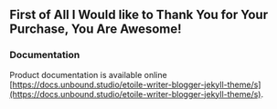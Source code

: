 
## First of All I Would like to Thank You for Your Purchase, You Are Awesome!

### Documentation
Product documentation is available online [https://docs.unbound.studio/etoile-writer-blogger-jekyll-theme/s](https://docs.unbound.studio/etoile-writer-blogger-jekyll-theme/s).


<!--
-------------------------------------------------------------------------------
FOLDER STRUCTURES & SITE LAYOUT
-------------------------------------------------------------------------------
"HOME" PAGE VISIBLE LAYOUT
a) Inside default.html file (contained within _layouts folder)
    ~ head.html
        ~~ (site brand image)
        ~~ head-custom.html
        ~~ google-analytics.html
    ~ header.html
        ~~ (site logo) (site title)
        ~~ navbar-primary.html
            ~~~ (search)
            ~~~ social-networks.html
            ~~~ donations-paypal.html
    ~ (CONTENT) - refers to index.md file
    ~ footer.html
        ~~ widget-(xxx).html
            ~~~ (logo, title, description, copyright)
            ~~~ social-networks.html
    ~ offcanvas.html
        ~~ social-networks.html (social icons on left / bottom of pages)
b) Inside index.md file
    * layout: full (= layout: default)
    ~ section-ad.html (adverts section #1)
    ~ section-featured.html
        ~~ content-media-left-1-2.html (50% page division with media on left)
    ~ section-spotlight.html
        ~~ content-media-top.html (3 columns in full width with media on top)
    ~ section-mailchimp.html
    ~ section-latest.html
        ~~ content-media-left-1-3.html (30%-60% page division with media on left)
    ~ section-ad.html (adverts section #2)
    ~ section-authors.html (multiple authors)
        ~~ content-author.html
    ~ section-instagram.html
    ~ section-cta.html
    ~ section-author.html (singular author)
        ~~ author.html

================================================================================

"ALL POSTS (and) PAGES > BLOG" PAGE VISIBLE LAYOUT
a) Inside default.html file (contained within _layouts folder)
    ~ head.html
        ~~ (site brand image)
        ~~ head-custom.html
        ~~ google-analytics.html
    ~ header.html
        ~~ (site logo) (site title)
        ~~ navbar-primary.html
            ~~~ (search)
            ~~~ social-networks.html
            ~~~ donations-paypal.html
    ~ (CONTENT) - refers to index.html (contained within "blog" folder)
    ~ footer.html
        ~~ widget-(xxx).html
            ~~~ (logo, title, description, copyright)
            ~~~ social-networks.html
    ~ offcanvas.html
        ~~ social-networks.html (social icons on left / bottom of pages)
b) Inside index.html file (contained within "blog" folder)
    * layout: default
    ~ section-featured.html ("featured" title removed)
        ~~ content-media-left-1-2.html (50% page division with media on left)
    ~ content-media-left-1-3.html (30%-60% page division with media on left)
    ~ paginate-blog.html (reference jekyll-paginate package)
    ~ section-spotlight.html
        ~~ content-media-top.html (3 columns in full width with media on top)

================================================================================

"BUSINESS / CULTURE /TRAVEL /SPORT" PAGE VISIBLE LAYOUT
a) Inside default.html file (contained within _layouts folder)
    ~ head.html
        ~~ (site brand image)
        ~~ head-custom.html
        ~~ google-analytics.html
    ~ header.html
        ~~ (site logo) (site title)
        ~~ navbar-primary.html
            ~~~ (search)
            ~~~ social-networks.html
            ~~~ donations-paypal.html
    ~ (CONTENT) - refers to category.html (contained within _layouts folder)
    ~ footer.html
        ~~ widget-(xxx).html
            ~~~ (logo, title, description, copyright)
            ~~~ social-networks.html
    ~ offcanvas.html
        ~~ social-networks.html (social icons on left / bottom of pages)
b) Inside category.html (contained within _layouts folder)
    * layout: default
    ~ (page.tag used as title)
    ~ content-media-left-1-2.html (50% page division with media on left) (first post in category)
    ~ content-media-left-1-3.html (30%-60% page division with media on left) (more posts in category)
    ~ section-spotlight.html
        ~~ content-media-top.html (3 columns in full width with media on top)
    ** add paginate-blog.html ??
    ** check the contents displayed in spotlight (don't display same contents twice)

================================================================================

"PAGES > CONTACT" PAGE VISIBLE LAYOUT
* Page built using page.html file, based on default.html
a) Inside default.html file (contained within _layouts folder)
    ~ head.html
        ~~ (site brand image)
        ~~ head-custom.html
        ~~ google-analytics.html
    ~ header.html
        ~~ (site logo) (site title)
        ~~ navbar-primary.html
            ~~~ (search)
            ~~~ social-networks.html
            ~~~ donations-paypal.html
    ~ (CONTENT) - refers to page.html (contained within _layouts folder)
    ~ footer.html
        ~~ widget-(xxx).html
            ~~~ (logo, title, description, copyright)
            ~~~ social-networks.html
    ~ offcanvas.html
        ~~ social-networks.html (social icons on left / bottom of pages)
b) Inside page.html (contained within _layouts folder)
    * layout: default
    ~ (title)
    ~ (CONTENT) - refers to contact.md (main content on page, no sidebar)
    ~ sidebar-page.html (sidebar widgets on page - not displayed)
c) Inside contact.md file
    ~ formspree.html
    * reference to "thanks.md" file

================================================================================

"PAGES > SIDEBAR LEFT" PAGE VISIBLE LAYOUT
* Page built using page.html file, based on default.html
a) Inside default.html file (contained within _layouts folder)
    ~ head.html
        ~~ (site brand image)
        ~~ head-custom.html
        ~~ google-analytics.html
    ~ header.html
        ~~ (site logo) (site title)
        ~~ navbar-primary.html
            ~~~ (search)
            ~~~ social-networks.html
            ~~~ donations-paypal.html
    ~ (CONTENT) - refers to page.html (contained within _layouts folder)
    ~ footer.html
        ~~ widget-(xxx).html
            ~~~ (logo, title, description, copyright)
            ~~~ social-networks.html
    ~ offcanvas.html
        ~~ social-networks.html (social icons on left / bottom of pages)
b) Inside page.html (contained within _layouts folder)
    * layout: default
    ~ (title)
    ~ (CONTENT) - refers to sidebar-left.md (main content on page)
    ~ sidebar-page.html (sidebar widgets on page)
c) Inside sidebar-left.md file
    ~ (text)

================================================================================

"PAGES > SIDEBAR RIGHT" PAGE VISIBLE LAYOUT
* Page built using page.html file, based on default.html
a) Inside default.html file (contained within _layouts folder)
    ~ head.html
        ~~ (site brand image)
        ~~ head-custom.html
        ~~ google-analytics.html
    ~ header.html
        ~~ (site logo) (site title)
        ~~ navbar-primary.html
            ~~~ (search)
            ~~~ social-networks.html
            ~~~ donations-paypal.html
    ~ (CONTENT) - refers to page.html (contained within _layouts folder)
    ~ footer.html
        ~~ widget-(xxx).html
            ~~~ (logo, title, description, copyright)
            ~~~ social-networks.html
    ~ offcanvas.html
        ~~ social-networks.html (social icons on left / bottom of pages)
b) Inside page.html (contained within _layouts folder)
    * layout: default
    ~ (title)
    ~ (CONTENT) - refers to sidebar-right.md (main content on page)
    ~ sidebar-page.html (sidebar widgets on page)
c) Inside sidebar-right.md file
    ~ (text)

================================================================================

"PAGES > 404" PAGE VISIBLE LAYOUT
* Page built using 404.html file, based on default.html
a) Inside default.html file (contained within _layouts folder)
    ~ head.html
        ~~ (site brand image)
        ~~ head-custom.html
        ~~ google-analytics.html
    ~ header.html
        ~~ (site logo) (site title)
        ~~ navbar-primary.html
            ~~~ (search)
            ~~~ social-networks.html
            ~~~ donations-paypal.html
    ~ (CONTENT) - refers to 404.html (contained within _layouts folder)
    ~ footer.html
        ~~ widget-(xxx).html
            ~~~ (logo, title, description, copyright)
            ~~~ social-networks.html
    ~ offcanvas.html
        ~~ social-networks.html (social icons on left / bottom of pages)
b) Inside 404.html (contained within _layouts folder)
    * layout: default
    ~ (title)
    ~ (CONTENT) - refers to 404.md (main content on page)
c) Inside 404.md file
    ~ (image)
    ~ (text)

================================================================================

"AUTHORS > name" PAGE VISIBLE LAYOUT
* Page built using author.html file, based on default.html
a) Inside default.html file (contained within _layouts folder)
    ~ head.html
        ~~ (site brand image)
        ~~ head-custom.html
        ~~ google-analytics.html
    ~ header.html
        ~~ (site logo) (site title)
        ~~ navbar-primary.html
            ~~~ (search)
            ~~~ social-networks.html
            ~~~ donations-paypal.html
    ~ (CONTENT) - refers to author.html (contained within _layouts folder)
    ~ footer.html
        ~~ widget-(xxx).html
            ~~~ (logo, title, description, copyright)
            ~~~ social-networks.html
    ~ offcanvas.html
        ~~ social-networks.html (social icons on left / bottom of pages)
b) Inside author.html (contained within _layouts folder)
    * layout: default
    ~ (image, title, bio)
    ~ (CONTENT) - refers to (author-name).md (contained in _authors folder)
    ~ (social media)
    ~ content-media-left-1-3.html (with author's articles)
    ~ paginate-blog.html (reference jekyll-paginate package)
c) Inside (author-name).md file
    ~ (front matter tags)
    ~ (text)

-------------------------------------------------------------------------------

NAVIGATION & WIDGETS CONTENT
Inside the _data folder

AUTHORS BIO'S
Inside the _authors folder

CATEGORIES (referenced in category.html)
Inside the _category folder

 -->
